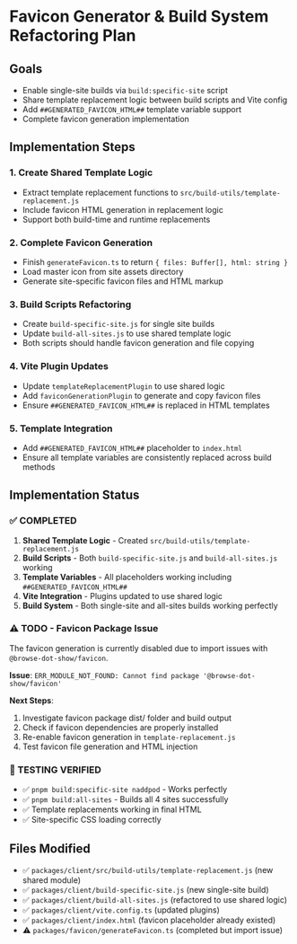 # Favicon Generator & Build System Refactoring Plan

## Goals
- Enable single-site builds via `build:specific-site` script
- Share template replacement logic between build scripts and Vite config  
- Add `##GENERATED_FAVICON_HTML##` template variable support
- Complete favicon generation implementation

## Implementation Steps

### 1. Create Shared Template Logic
- Extract template replacement functions to `src/build-utils/template-replacement.js`
- Include favicon HTML generation in replacement logic
- Support both build-time and runtime replacements

### 2. Complete Favicon Generation
- Finish `generateFavicon.ts` to return `{ files: Buffer[], html: string }`
- Load master icon from site assets directory
- Generate site-specific favicon files and HTML markup

### 3. Build Scripts Refactoring
- Create `build-specific-site.js` for single site builds
- Update `build-all-sites.js` to use shared template logic
- Both scripts should handle favicon generation and file copying

### 4. Vite Plugin Updates  
- Update `templateReplacementPlugin` to use shared logic
- Add `faviconGenerationPlugin` to generate and copy favicon files
- Ensure `##GENERATED_FAVICON_HTML##` is replaced in HTML templates

### 5. Template Integration
- Add `##GENERATED_FAVICON_HTML##` placeholder to `index.html`
- Ensure all template variables are consistently replaced across build methods

## Implementation Status

### ✅ COMPLETED
1. **Shared Template Logic** - Created `src/build-utils/template-replacement.js`
2. **Build Scripts** - Both `build-specific-site.js` and `build-all-sites.js` working
3. **Template Variables** - All placeholders working including `##GENERATED_FAVICON_HTML##`
4. **Vite Integration** - Plugins updated to use shared logic
5. **Build System** - Both single-site and all-sites builds working perfectly

### ⚠️ TODO - Favicon Package Issue
The favicon generation is currently disabled due to import issues with `@browse-dot-show/favicon`. 

**Issue**: `ERR_MODULE_NOT_FOUND: Cannot find package '@browse-dot-show/favicon'`

**Next Steps**:
1. Investigate favicon package dist/ folder and build output
2. Check if favicon dependencies are properly installed
3. Re-enable favicon generation in `template-replacement.js`
4. Test favicon file generation and HTML injection

### 🧪 TESTING VERIFIED
- ✅ `pnpm build:specific-site naddpod` - Works perfectly
- ✅ `pnpm build:all-sites` - Builds all 4 sites successfully  
- ✅ Template replacements working in final HTML
- ✅ Site-specific CSS loading correctly

## Files Modified
- ✅ `packages/client/src/build-utils/template-replacement.js` (new shared module)
- ✅ `packages/client/build-specific-site.js` (new single-site build)
- ✅ `packages/client/build-all-sites.js` (refactored to use shared logic)
- ✅ `packages/client/vite.config.ts` (updated plugins)
- ✅ `packages/client/index.html` (favicon placeholder already existed)
- ⚠️ `packages/favicon/generateFavicon.ts` (completed but import issue)
